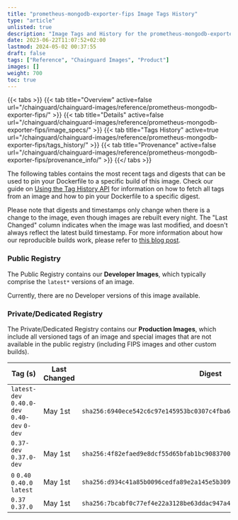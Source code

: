 ```yaml
---
title: "prometheus-mongodb-exporter-fips Image Tags History"
type: "article"
unlisted: true
description: "Image Tags and History for the prometheus-mongodb-exporter-fips Chainguard Image"
date: 2023-06-22T11:07:52+02:00
lastmod: 2024-05-02 00:37:55
draft: false
tags: ["Reference", "Chainguard Images", "Product"]
images: []
weight: 700
toc: true
---
```


{{< tabs >}}
{{< tab title="Overview" active=false url="/chainguard/chainguard-images/reference/prometheus-mongodb-exporter-fips/" >}}
{{< tab title="Details" active=false url="/chainguard/chainguard-images/reference/prometheus-mongodb-exporter-fips/image_specs/" >}}
{{< tab title="Tags History" active=true url="/chainguard/chainguard-images/reference/prometheus-mongodb-exporter-fips/tags_history/" >}}
{{< tab title="Provenance" active=false url="/chainguard/chainguard-images/reference/prometheus-mongodb-exporter-fips/provenance_info/" >}}
{{</ tabs >}}

The following tables contains the most recent tags and digests that can be used to pin your Dockerfile to a specific build of this image. Check our guide on [Using the Tag History API](/chainguard/chainguard-images/using-the-tag-history-api/) for information on how to fetch all tags from an image and how to pin your Dockerfile to a specific digest.

Please note that digests and timestamps only change when there is a change to the image, even though images are rebuilt every night. The "Last Changed" column indicates when the image was last modified, and doesn't always reflect the latest build timestamp. For more information about how our reproducible builds work, please refer to [this blog post](https://www.chainguard.dev/unchained/reproducing-chainguards-reproducible-image-builds).

### Public Registry
The Public Registry contains our **Developer Images**, which typically comprise the `latest*` versions of an image.

Currently, there are no Developer versions of this image available.

### Private/Dedicated Registry
The Private/Dedicated Registry contains our **Production Images**, which include all versioned tags of an image and special images that are not available in the public registry (including FIPS images and other custom builds).

| Tag (s)                                       | Last Changed | Digest                                                                    |
|-----------------------------------------------|--------------|---------------------------------------------------------------------------|
|  `latest-dev` `0.40.0-dev` `0.40-dev` `0-dev` | May 1st      | `sha256:6940ece542c6c97e145953bc0307c4fba636ed058ddcf55ca09cbcf09d44a30a` |
|  `0.37-dev` `0.37.0-dev`                      | May 1st      | `sha256:4f82efaed9e8dcf55d65bfab1bc908370036ba01ae43b3dc2da293df22f6c63d` |
|  `0` `0.40` `0.40.0` `latest`                 | May 1st      | `sha256:d934c41a85b0096cedfa89e2a145e5b3096550a8430ca64a06f59767357de0e6` |
|  `0.37` `0.37.0`                              | May 1st      | `sha256:7bcabf0c77ef4e22a3128be63ddac947a4cb873cab7cea383fa3a16cd9f60ef1` |


